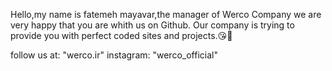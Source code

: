 Hello,my name is fatemeh mayavar,the manager of Werco Company we are very happy that you are whith us on Github.
Our company is trying to provide you with perfect coded sites and projects.😘💖

follow us at: "werco.ir"
instagram: "werco_official"

